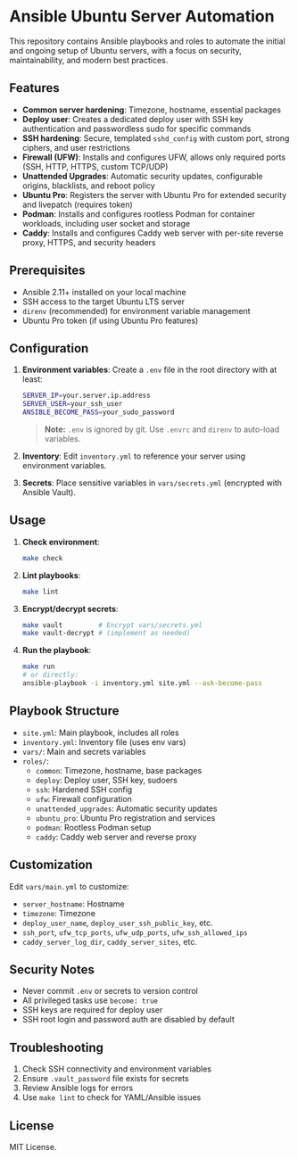 # Ansible Ubuntu Server Automation

This repository contains Ansible playbooks and roles to automate the initial and ongoing setup of Ubuntu servers, with a focus on security, maintainability, and modern best practices.

## Features

- **Common server hardening**: Timezone, hostname, essential packages
- **Deploy user**: Creates a dedicated deploy user with SSH key authentication and passwordless sudo for specific commands
- **SSH hardening**: Secure, templated `sshd_config` with custom port, strong ciphers, and user restrictions
- **Firewall (UFW)**: Installs and configures UFW, allows only required ports (SSH, HTTP, HTTPS, custom TCP/UDP)
- **Unattended Upgrades**: Automatic security updates, configurable origins, blacklists, and reboot policy
- **Ubuntu Pro**: Registers the server with Ubuntu Pro for extended security and livepatch (requires token)
- **Podman**: Installs and configures rootless Podman for container workloads, including user socket and storage
- **Caddy**: Installs and configures Caddy web server with per-site reverse proxy, HTTPS, and security headers

## Prerequisites

- Ansible 2.11+ installed on your local machine
- SSH access to the target Ubuntu LTS server
- `direnv` (recommended) for environment variable management
- Ubuntu Pro token (if using Ubuntu Pro features)

## Configuration

1. **Environment variables**: Create a `.env` file in the root directory with at least:
   ```bash
   SERVER_IP=your.server.ip.address
   SERVER_USER=your_ssh_user
   ANSIBLE_BECOME_PASS=your_sudo_password
   ```
   > **Note:** `.env` is ignored by git. Use `.envrc` and `direnv` to auto-load variables.

2. **Inventory**: Edit `inventory.yml` to reference your server using environment variables.

3. **Secrets**: Place sensitive variables in `vars/secrets.yml` (encrypted with Ansible Vault).

## Usage

1. **Check environment**:
   ```bash
   make check
   ```
2. **Lint playbooks**:
   ```bash
   make lint
   ```
3. **Encrypt/decrypt secrets**:
   ```bash
   make vault         # Encrypt vars/secrets.yml
   make vault-decrypt # (implement as needed)
   ```
4. **Run the playbook**:
   ```bash
   make run
   # or directly:
   ansible-playbook -i inventory.yml site.yml --ask-become-pass
   ```

## Playbook Structure

- `site.yml`: Main playbook, includes all roles
- `inventory.yml`: Inventory file (uses env vars)
- `vars/`: Main and secrets variables
- `roles/`:
  - `common`: Timezone, hostname, base packages
  - `deploy`: Deploy user, SSH key, sudoers
  - `ssh`: Hardened SSH config
  - `ufw`: Firewall configuration
  - `unattended_upgrades`: Automatic security updates
  - `ubuntu_pro`: Ubuntu Pro registration and services
  - `podman`: Rootless Podman setup
  - `caddy`: Caddy web server and reverse proxy

## Customization

Edit `vars/main.yml` to customize:

- `server_hostname`: Hostname
- `timezone`: Timezone
- `deploy_user_name`, `deploy_user_ssh_public_key`, etc.
- `ssh_port`, `ufw_tcp_ports`, `ufw_udp_ports`, `ufw_ssh_allowed_ips`
- `caddy_server_log_dir`, `caddy_server_sites`, etc.

## Security Notes

- Never commit `.env` or secrets to version control
- All privileged tasks use `become: true`
- SSH keys are required for deploy user
- SSH root login and password auth are disabled by default

## Troubleshooting

1. Check SSH connectivity and environment variables
2. Ensure `.vault_password` file exists for secrets
3. Review Ansible logs for errors
4. Use `make lint` to check for YAML/Ansible issues

## License

MIT License. 